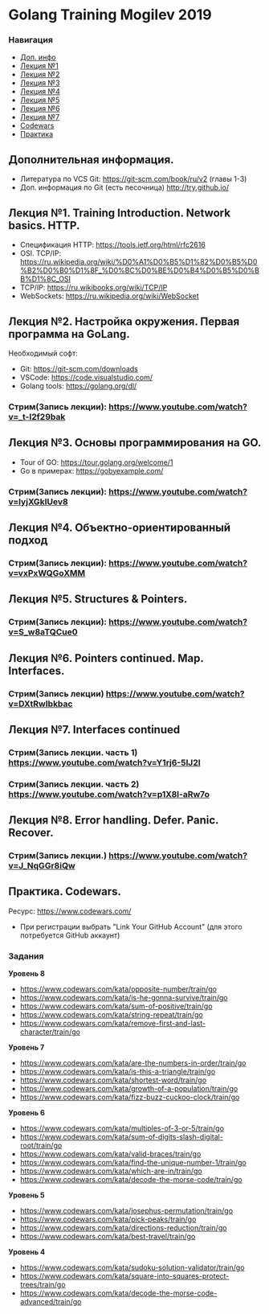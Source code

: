 # Golang Training Mogilev 2019
### Навигация
- [Доп. инфо](https://github.com/GolangCrew/training/#%D0%B4%D0%BE%D0%BF%D0%BE%D0%BB%D0%BD%D0%B8%D1%82%D0%B5%D0%BB%D1%8C%D0%BD%D0%B0%D1%8F-%D0%B8%D0%BD%D1%84%D0%BE%D1%80%D0%BC%D0%B0%D1%86%D0%B8%D1%8F)
- [Лекция №1](https://github.com/GolangCrew/training/#%D0%BB%D0%B5%D0%BA%D1%86%D0%B8%D1%8F-1-training-introduction-network-basics-http)
- [Лекция №2](https://github.com/GolangCrew/training/#%D0%BB%D0%B5%D0%BA%D1%86%D0%B8%D1%8F-2-%D0%BD%D0%B0%D1%81%D1%82%D1%80%D0%BE%D0%B9%D0%BA%D0%B0-%D0%BE%D0%BA%D1%80%D1%83%D0%B6%D0%B5%D0%BD%D0%B8%D1%8F-%D0%BF%D0%B5%D1%80%D0%B2%D0%B0%D1%8F-%D0%BF%D1%80%D0%BE%D0%B3%D1%80%D0%B0%D0%BC%D0%BC%D0%B0-%D0%BD%D0%B0-golang)
- [Лекция №3](https://github.com/GolangCrew/training#%D0%BB%D0%B5%D0%BA%D1%86%D0%B8%D1%8F-3-%D0%BE%D1%81%D0%BD%D0%BE%D0%B2%D1%8B-%D0%BF%D1%80%D0%BE%D0%B3%D1%80%D0%B0%D0%BC%D0%BC%D0%B8%D1%80%D0%BE%D0%B2%D0%B0%D0%BD%D0%B8%D1%8F-%D0%BD%D0%B0-go)
- [Лекция №4](https://github.com/GolangCrew/training#%D0%BB%D0%B5%D0%BA%D1%86%D0%B8%D1%8F-4-%D0%BE%D0%B1%D1%8A%D0%B5%D0%BA%D1%82%D0%BD%D0%BE-%D0%BE%D1%80%D0%B8%D0%B5%D0%BD%D1%82%D0%B8%D1%80%D0%BE%D0%B2%D0%B0%D0%BD%D0%BD%D1%8B%D0%B9-%D0%BF%D0%BE%D0%B4%D1%85%D0%BE%D0%B4)
- [Лекция №5](https://github.com/GolangCrew/training#%D0%BB%D0%B5%D0%BA%D1%86%D0%B8%D1%8F-5-structures--pointers)
- [Лекция №6](https://github.com/GolangCrew/training#%D0%BB%D0%B5%D0%BA%D1%86%D0%B8%D1%8F-6)
- [Лекция №7](https://github.com/GolangCrew/training#%D0%BB%D0%B5%D0%BA%D1%86%D0%B8%D1%8F-7)
- [Codewars](https://github.com/GolangCrew/training/#%D0%BF%D1%80%D0%B0%D0%BA%D1%82%D0%B8%D0%BA%D0%B0-codewars)
- [Практика](https://github.com/GolangCrew/training/tree/master/practice)
## Дополнительная информация.
- Литература по VCS Git: https://git-scm.com/book/ru/v2 (главы 1-3)
- Доп. информация по Git (есть песочница) http://try.github.io/

## Лекция №1. Training Introduction. Network basics. HTTP.
- Спецификация HTTP: https://tools.ietf.org/html/rfc2616
- OSI. TCP/IP: https://ru.wikipedia.org/wiki/%D0%A1%D0%B5%D1%82%D0%B5%D0%B2%D0%B0%D1%8F_%D0%BC%D0%BE%D0%B4%D0%B5%D0%BB%D1%8C_OSI
- TCP/IP: https://ru.wikibooks.org/wiki/TCP/IP
- WebSockets: https://ru.wikipedia.org/wiki/WebSocket

## Лекция №2. Настройка окружения. Первая программа на GoLang.
Необходимый софт:
- Git: https://git-scm.com/downloads
- VSCode: https://code.visualstudio.com/
- Golang tools: https://golang.org/dl/

### Стрим(Запись лекции): https://www.youtube.com/watch?v=_t-I2f29bak

## Лекция №3. Основы программирования на GO.

- Tour of GO: https://tour.golang.org/welcome/1
- Go в примерах:  https://gobyexample.com/

### Стрим(Запись лекции): https://www.youtube.com/watch?v=lyjXGkIUev8

## Лекция №4. Объектно-ориентированный подход 

### Стрим(Запись лекции): https://www.youtube.com/watch?v=vxPxWQGoXMM

## Лекция №5. Structures & Pointers.

### Стрим(Запись лекции): https://www.youtube.com/watch?v=S_w8aTQCue0

## Лекция №6. Pointers continued. Map. Interfaces.

### Стрим(Запись лекции) https://www.youtube.com/watch?v=DXtRwIbkbac

## Лекция №7. Interfaces continued

### Стрим(Запись лекции. часть 1) https://www.youtube.com/watch?v=Y1rj6-5lJ2I
### Стрим(Запись лекции. часть 2) https://www.youtube.com/watch?v=p1X8l-aRw7o

## Лекция №8. Error handling. Defer. Panic. Recover.

### Стрим(Запись лекции.) https://www.youtube.com/watch?v=J_NqGGr8iQw

## Практика. Codewars.
Ресурс: https://www.codewars.com/
- При регистрации выбрать "Link Your GitHub Account" (для этого потребуется GitHub аккаунт)

### Задания

**Уровень 8**
- https://www.codewars.com/kata/opposite-number/train/go
- https://www.codewars.com/kata/is-he-gonna-survive/train/go
- https://www.codewars.com/kata/sum-of-positive/train/go
- https://www.codewars.com/kata/string-repeat/train/go
- https://www.codewars.com/kata/remove-first-and-last-character/train/go

**Уровень 7**
- https://www.codewars.com/kata/are-the-numbers-in-order/train/go
- https://www.codewars.com/kata/is-this-a-triangle/train/go
- https://www.codewars.com/kata/shortest-word/train/go
- https://www.codewars.com/kata/growth-of-a-population/train/go
- https://www.codewars.com/kata/fizz-buzz-cuckoo-clock/train/go

**Уровень 6**
- https://www.codewars.com/kata/multiples-of-3-or-5/train/go
- https://www.codewars.com/kata/sum-of-digits-slash-digital-root/train/go
- https://www.codewars.com/kata/valid-braces/train/go
- https://www.codewars.com/kata/find-the-unique-number-1/train/go
- https://www.codewars.com/kata/which-are-in/train/go
- https://www.codewars.com/kata/decode-the-morse-code/train/go

**Уровень 5**
- https://www.codewars.com/kata/josephus-permutation/train/go
- https://www.codewars.com/kata/pick-peaks/train/go
- https://www.codewars.com/kata/directions-reduction/train/go
- https://www.codewars.com/kata/best-travel/train/go

**Уровень 4**
- https://www.codewars.com/kata/sudoku-solution-validator/train/go
- https://www.codewars.com/kata/square-into-squares-protect-trees/train/go
- https://www.codewars.com/kata/decode-the-morse-code-advanced/train/go
